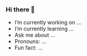 ### Hi there 👋

- I’m currently working on ...
- I’m currently learning ...
- Ask me about ...
- Pronouns: ...
- Fun fact: ...

